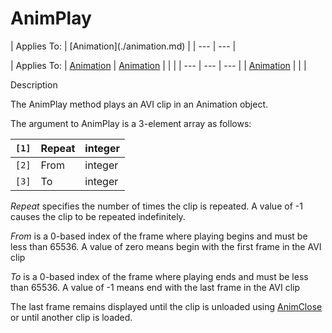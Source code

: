 



<h1 class="heading"><span class="name">AnimPlay</span></h1>
| Applies To: | [Animation](./animation.md) |
| --- | ---  |

| Applies To: | [Animation](./animation.md) | [Animation](./animation.md) |  |  |
| --- | --- | ---  |
| [Animation](./animation.md) |  |  |


Description


The AnimPlay method plays an AVI clip in an Animation object.


The argument to AnimPlay is a 3-element array as follows:

| `[1]` | Repeat | integer |
| --- | --- | ---  |
| `[2]` | From | integer |
| `[3]` | To | integer |


*Repeat* specifies the number of times the clip is repeated. A value of -1 causes the clip to be repeated indefinitely.


*From* is a 0-based index of the frame where playing begins and must be less than 65536. A value of zero means begin with the first frame in the AVI clip


*To* is a 0-based index of the frame where playing ends and must be less than 65536. A value of -1 means end with the last frame in the AVI clip


The last frame remains displayed until the clip is unloaded using [AnimClose](./animclose.md) or until another clip is loaded.


